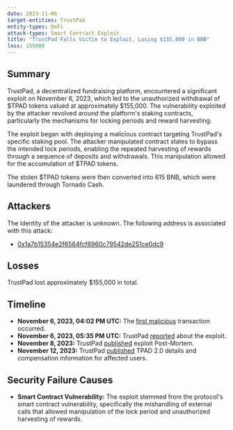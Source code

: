```yaml
---
date: 2023-11-06
target-entities: TrustPad
entity-types: DeFi
attack-types: Smart Contract Exploit
title: "TrustPad Falls Victim to Exploit, Losing $155,000 in BNB"
loss: 155000
---
```


## Summary

TrustPad, a decentralized fundraising platform, encountered a significant exploit on November 6, 2023, which led to the unauthorized withdrawal of $TPAD tokens valued at approximately $155,000. The vulnerability exploited by the attacker revolved around the platform's staking contracts, particularly the mechanisms for locking periods and reward harvesting.

The exploit began with deploying a malicious contract targeting TrustPad's specific staking pool. The attacker manipulated contract states to bypass the intended lock periods, enabling the repeated harvesting of rewards through a sequence of deposits and withdrawals. This manipulation allowed for the accumulation of $TPAD tokens.

The stolen $TPAD tokens were then converted into 615 BNB, which were laundered through Tornado Cash.

## Attackers

The identity of the attacker is unknown. The following address is associated with this attack:

- [0x1a7b15354e2f6564fcf6960c79542de251ce0dc9](https://bscscan.com/address/0x1a7b15354e2f6564fcf6960c79542de251ce0dc9)

## Losses

TrustPad lost approximately $155,000 in total.

## Timeline

- **November 6, 2023, 04:02 PM UTC:** The [first malicious](https://bscscan.com/tx/0x191a34e6c0780c3d1ab5c9bc04948e231d742b7d88e0e4f85568d57fcdc03182) transaction occurred.
- **November 6, 2023, 05:35 PM UTC:** TrustPad [reported](https://twitter.com/TrustPad/status/1721582197910430106) about the exploit.
- **November 8, 2023:** TrustPad [published](https://trustpad.medium.com/trustpad-attack-post-mortem-c09ccc01e0ef) exploit Post-Mortem.
- **November 12, 2023:** TrustPad [published](https://trustpad.medium.com/tpad-2-0-launch-details-dc998c76906c) TPAD 2.0 details and compensation information for affected users.

## Security Failure Causes

- **Smart Contract Vulnerability:** The exploit stemmed from the protocol's smart contract vulnerability, specifically the mishandling of external calls that allowed manipulation of the lock period and unauthorized harvesting of rewards.
